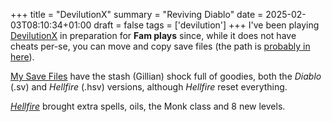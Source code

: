 +++
title = "DevilutionX"
summary = "Reviving Diablo"
date = 2025-02-03T08:10:34+01:00
draft = false
tags = ['devilution']
+++
I've been playing [DevilutionX](https://github.com/diasurgical/devilutionX) in preparation for **Fam plays** since,
while it does not have cheats per-se, you can move and copy save files (the path is [probably in here](https://github.com/diasurgical/devilutionX/blob/master/docs/installing.md)).

[My Save Files](/devilution.zip) have the stash (Gillian) shock full of goodies, both the *Diablo* (.sv) and *Hellfire* (.hsv) versions, although *Hellfire* reset everything.

[*Hellfire*](https://en.wikipedia.org/wiki/Diablo%3A_Hellfire) brought extra spells, oils, the Monk class and 8 new levels.
